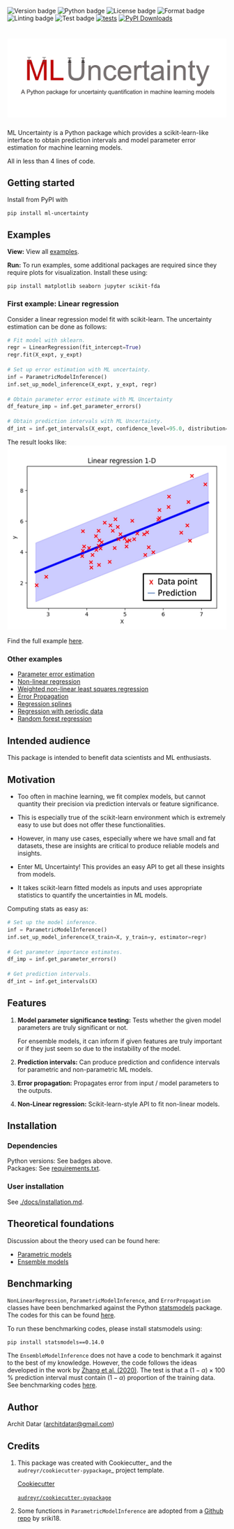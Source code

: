 
![Version badge](https://img.shields.io/badge/version-0.1.1-blue)
![Python badge](https://img.shields.io/badge/python-3.9|3.10|3.11-blue?logo=python)
![License badge](https://img.shields.io/badge/License-MIT-blue)
![Format badge](https://img.shields.io/badge/code_format-black-black)
![Linting badge](https://img.shields.io/badge/code_linting-flake8-black)
![Test badge](https://img.shields.io/badge/tests-pytest-black?logo=pytest)
[![tests](https://github.com/architdatar/ml_uncertainty/actions/workflows/run_tests.yml/badge.svg)](https://github.com/architdatar/ml_uncertainty/actions/workflows/run_tests.yml)
[![PyPI Downloads](https://static.pepy.tech/badge/ml-uncertainty)](https://pepy.tech/projects/ml-uncertainty)

![ML Uncertainty](./docs/images/ML_uncertainty_logo.jpg)
=============================

ML Uncertainty is a Python package which provides a scikit-learn-like interface to obtain prediction intervals and model parameter error estimation for machine learning models.

All in less than 4 lines of code.

Getting started
----
Install from PyPI with
```
pip install ml-uncertainty
```

## Examples
**View:** View all [examples](./examples). 

**Run:** To run examples, some additional packages are required since they require plots for visualization. Install these using:
```
pip install matplotlib seaborn jupyter scikit-fda
```

### First example: Linear regression
Consider a linear regression model fit with scikit-learn. The uncertainty estimation can be done as follows:

```Python
# Fit model with sklearn.
regr = LinearRegression(fit_intercept=True)
regr.fit(X_expt, y_expt)

# Set up error estimation with ML uncertainty. 
inf = ParametricModelInference()
inf.set_up_model_inference(X_expt, y_expt, regr)

# Obtain parameter error estimate with ML Uncertainty
df_feature_imp = inf.get_parameter_errors()

# Obtain prediction intervals with ML Uncertainty.
df_int = inf.get_intervals(X_expt, confidence_level=95.0, distribution="t")
```

The result looks like:
![img](./docs/images/linear_regression.jpg)

Find the full example [here](./examples/linear_regression.ipynb).

### Other examples

* [Parameter error estimation](examples/parametric_model.ipynb)
* [Non-linear regression](examples/non_linear_regression_arrhenius.py)
* [Weighted non-linear least squares regression](examples/weighted_non_linear_regression_arrhenius.ipynb)
* [Error Propagation](examples/error_propagation.py)
* [Regression splines](examples/spline_wage_data.ipynb)
* [Regression with periodic data](examples/fourier_basis.ipynb)
* [Random forest regression ](examples/ensemble_model.py)


Intended audience
----
This package is intended to benefit data scientists and ML enthusiasts. 

Motivation
----
* Too often in machine learning, we fit complex models, but cannot quantity their precision via prediction intervals or feature significance.

* This is especially true of the scikit-learn environment which is extremely easy to use but does not offer these functionalities.

* However, in many use cases, especially where we have small and fat datasets, these are insights are critical to produce reliable models and insights. 

* Enter ML Uncertainty! This provides an easy API to get all these insights from models.

* It takes scikit-learn fitted models as inputs and uses appropriate statistics to quantify the uncertainties in ML models.

Computing stats as easy as:

```Python
# Set up the model inference.
inf = ParametricModelInference()
inf.set_up_model_inference(X_train=X, y_train=y, estimator=regr)

# Get parameter importance estimates.
df_imp = inf.get_parameter_errors()

# Get prediction intervals.
df_int = inf.get_intervals(X)
```

Features
--------

1. **Model parameter significance testing:** Tests whether the given model parameters are truly significant or not.

     For ensemble models, it can inform if given features are truly important or if they just seem so due to the instability of the model.

2. **Prediction intervals:** Can produce prediction and confidence intervals for parametric and non-parametric ML models.

3. **Error propagation:** Propagates error from input / model parameters to the outputs.

4. **Non-Linear regression:** Scikit-learn-style API to fit non-linear models. 

Installation
------------
### Dependencies
Python versions: See badges above.\
Packages: See [requirements.txt](./requirements.txt).

### User installation
See [./docs/installation.md](/docs/installation.md).

## Theoretical foundations

Discussion about the theory used can be found here:

* [Parametric models](docs/theory/parametric_models.md)
* [Ensemble models](docs/theory/ensemble_models.md)


## Benchmarking
`NonLinearRegression`, `ParametricModelInference`, and `ErrorPropagation` classes have been benchmarked against the Python [statsmodels](https://www.statsmodels.org/stable/index.html) package. The codes for this can be found [here](tests/benchmarking/). 

To run these benchmarking codes, please install statsmodels using:
```
pip install statsmodels==0.14.0
```

The `EnsembleModelInference` does not have a code to benchmark it against to the best of my knowledge. However, the code follows the ideas developed in the work by [Zhang et al. (2020)](https://www.tandfonline.com/doi/abs/10.1080/00031305.2019.1585288?journalCode=utas20). The test is that a $(1-\alpha)\times100$ % prediction interval must contain $(1-\alpha)$ proportion of the training data. See benchmarking codes [here](tests/benchmarking/). 

Author
-------
Archit Datar (architdatar@gmail.com)


Credits
-------

1. This package was created with Cookiecutter_ and the `audreyr/cookiecutter-pypackage`_ project template.

    [Cookiecutter](https://github.com/audreyr/cookiecutter)

    [`audreyr/cookiecutter-pypackage`](https://github.com/audreyr/cookiecutter-pypackage)

2. Some functions in `ParametricModelInference` are adopted from a [Github repo](https://github.com/sriki18/adnls/) by sriki18.
